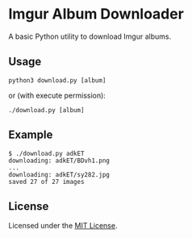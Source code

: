 <!-- Nikita Kouevda -->
<!-- 2012/06/01 -->

# Imgur Album Downloader

A basic Python utility to download Imgur albums.

## Usage

    python3 download.py [album]

or (with execute permission):

    ./download.py [album]

## Example

    $ ./download.py adkET
    downloading: adkET/BDvh1.png
    ...
    downloading: adkET/sy282.jpg
    saved 27 of 27 images

## License

Licensed under the [MIT License](http://www.opensource.org/licenses/MIT).

